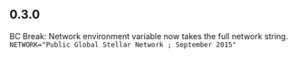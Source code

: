 ## 0.3.0
BC Break: Network environment variable now takes the full network string.
`NETWORK="Public Global Stellar Network ; September 2015"`
